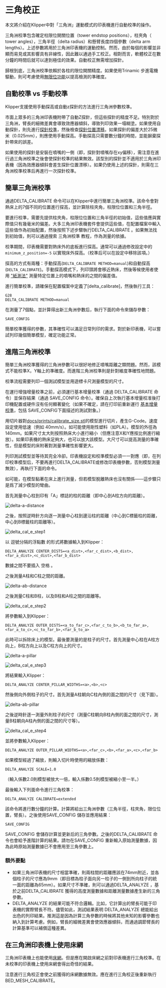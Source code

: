 # 三角校正

本文將介紹在Klipper中對「三角洲」運動模式的印表機進行自動校準的操作。

三角洲校準包含確定柱限位開關位置（tower endstop positions），柱夾角（ tower angles），三角半徑（delta radius）和懸臂長度四個參數（delta arm lengths）。上述參數將用於三角洲印表機的運動控制。然而，由於每個的影響並非顯而易見或其影響具有非線性，因此難以通過手工校正。相對而言，軟體校正在數分鐘的時間后就可以達到極佳的效果。自動校正無需增加探針。

歸根到底，三角洲校準依賴於各柱的限位開關精度。如果使用Trinamic 步進電機驅動，則可考慮使用[無限位功能](Endstop_Phase.md)以提高檢測的準確度。

## 自動校準 vs 手動校準

Klipper支援使用手動探高或自動z探針的方法進行三角洲參數校準。

市面上眾多的三角洲印表機附帶了自動Z探針，但這些探針的精度不足。特別對於三角洲，臂長的細微差異會導致效應器傾斜，導致列印效果一塌糊塗。如果使用自動探針，則先進行[探針校準](Probe_Calibrate.md)，然後檢查[探針位置漂移](Probe_Calibrate.md#location-bias-check)。如果探針的偏差大於25微米（0.025mm），則應使用手動探高。手動探高只需要數分鐘的時間，並能摒棄探針帶來的誤差。

如果使用的探針是安裝在噴嘴的一側（即，探針對噴嘴存在xy偏移），需注意在進行過三角洲校準之後會使探針校準的結果無效。該型別的探針並不適用於三角洲印表機（因為效應器傾斜會差生探針位置漂移）。如果仍使用上述的探針，則需在三角洲校準校準后再進行一次探針校準。

## 簡單三角洲校準

通過DELTA_CALIBRATE 命令可以在Klipper中進行簡單三角洲校準。該命令會對熱床上的7個不同的位置進行探高，並計算除柱夾角，柱限位位置和三角半徑。

要進行校準，需要先提供柱夾角，柱限位位置和三角半徑的初始值，這些值應與實際值只有幾毫米的偏差。大多三角洲印表機套件會提供這些值，在配置檔案中輸入這些值作為初始配置，然後按照下述步驟執行DELTA_CALIBRATE 。如果無法找到初始值，則可以通過搜索 三角洲校準 教程，作為測量的依據。

校準期間，印表機需要對熱床外的底板進行探高。通常可以通過修改設定中的 `minimum_z_position=-5` 以實現床外探高。（校準后可以在設定中移除該項。）

探高的方式有兩種：手動探高(`DELTA_CALIBRATE METHOD=manual`)和自動探高(`DELTA_CALIBRATE`)。手動探高模式下，列印頭將會移近熱床，然後等候使用者使用 ["紙測法"](Bed_Level.md#the-paper-test) 測量特定位置上的噴嘴和熱床的之間的偏差值。

進行簡單校準，請確保在配置檔案中定義了[delta_calibrate]，然後執行工具：

```
G28
DELTA_CALIBRATE METHOD=manual
```

在測量了7個點，並計算得出新三角洲參數后，執行下面的命令來儲存參數：

```
SAVE_CONFIG
```

簡單校準獲得的參數，其準確性可以滿足日常列印的需求。對於新印表機，可以嘗試列印幾個簡單模型，確定功能正常。

## 進階三角洲校準

簡單三角洲校準獲得的三角洲參數可以很好地修正噴嘴距離之類問題。然而，該模式不能校準X，Y軸上的準確度。而進階三角洲校準則是針對維度準確性地問題。

校準流程需要列印一個測試模型並用遊標卡尺測量模型的尺寸。

在運行增強增量校準之前，必須運行基本增量校準（通過 DELTA_CALIBRATE 命令）並保存結果（通過 SAVE_CONFIG 命令）。確保自上次執行基本增量校准後打印機配置或硬件沒有任何顯著變化（如果不確定，請在打印前重新運行 [基本增量校準](#basic-delta-calibration)，包括 SAVE_CONFIG下面描述的測試對象。）

用切片器對[docs/prints/calibrate_size.stl](prints/calibrate_size.stl)的模型進行切片，產生G-Code。速度設定使用低速（例如 40mm/s）。如可能使用剛性塑料（如PLA）。模型的外徑為140mm。如果尺寸太大則按照熱床大小進行縮小（但應注意X和Y應按比例進行縮放）。如果印表機的熱床足夠大，也可以放大該模型。大尺寸可以提高測量的準確性，但是模型的床附著對測量準確性影響更大。

列印測試模型並等待其完全冷卻。印表機設定和校準模型必須一一對應（即，在列印校準模型后，不要再進行DELTA_CALIBRATE或修改印表機參數，否則模型測量無效），再執行下面的命令。

如可能，在模型黏著在床上進行測量，但若模型脫離熱床也沒有關係——這步驟只是爲了減少模型的彎曲。

首先測量中心柱到印有「A」標誌的柱的距離（即中心到A柱方向的距離）。

![delta-a-distance](img/delta-a-distance.jpg)

之後，按照逆時針方向逐一測量中心柱到邊沿柱的距離（中心到C標籤柱的距離，中心到B標籤柱的距離等）。

![delta_cal_e_step1](img/delta_cal_e_step1.png)

以 逗號分隔的浮點數 的形式將數據輸入到Klipper：

```
DELTA_ANALYZE CENTER_DISTS=<a_dist>,<far_c_dist>,<b_dist>,<far_a_dist>,<c_dist>,<far_b_dist>
```

數據之間不要插入 空格 。

之後測量A柱和C柱之間的距離。

![delta-ab-distance](img/delta-outer-distance.jpg)

之後測量C柱和B柱，以及B柱和A柱之間的距離等。

![delta_cal_e_step2](img/delta_cal_e_step2.png)

將參數輸入到Klipper：

```
DELTA_ANALYZE OUTER_DISTS=<a_to_far_c>,<far_c_to_b>,<b_to_far_a>,<far_a_to_c>,<c_to_far_b>,<far_b_to_a>
```

此時可以拆除床上的模型。最後要測量的是柱子的尺寸。首先測量中心柱在A柱方向上，B柱方向上以及C柱方向上的尺寸。

![delta-a-pillar](img/delta-a-pillar.jpg)

![delta_cal_e_step3](img/delta_cal_e_step3.png)

將結果輸入Klipper：

```
DELTA_ANALYZE CENTER_PILLAR_WIDTHS=<a>,<b>,<c>
```

然後側向外側柱子的尺寸。首先測量A柱朝向C柱內側的面之間的尺寸（見下圖）。

![delta-ab-pillar](img/delta-outer-pillar.jpg)

之後逆時針逐一測量外則柱子的尺寸（測量C柱朝向B柱內側的面之間的尺寸，測量B柱朝向A柱內側的面之間的尺寸等）。

![delta_cal_e_step4](img/delta_cal_e_step4.png)

並將參數輸入Klipper：

```
DELTA_ANALYZE OUTER_PILLAR_WIDTHS=<a>,<far_c>,<b>,<far_a>,<c>,<far_b>
```

如果模型經過了縮放，則輸入切片時使用的縮放係數：

```
DELTA_ANALYZE SCALE=1.0
```

（輸入係數2.0則模型被放大一倍，輸入係數0.5則模型被縮小至一半。）

最後輸入下列面命令進行三角校準：

```
DELTA_ANALYZE CALIBRATE=extended
```

該命令將進行數分鐘的計算。計算將給出三角洲參數（三角半徑，柱夾角，限位位置，臂長）。之後使用SAVE_CONFIG 儲存並應用結果：

```
SAVE_CONFIG
```

SAVE_CONFIG 會儲存計算並更新后的三角參數。之後的DELTA_CALIBRATE 命令也會給予進階計算的結果。請勿在SAVE_CONFIG 重新輸入原始測量數據，因為此時原始測量數據已不會應用至三角參數上。

### 額外要點

* 如果三角洲印表機的尺寸相當準確，則兩柱間的距離應該在74mm附近，並各個柱子的尺寸應為9mm（即目標為柱子面向另一柱子的一側到所向柱子的統一面的距離為65mm）。如果尺寸不準確，則可以通過DELTA_ANALYZE ，基於之前DELTA_CALIBRATE 獲得的高度測量數據和距離測量數據產生新的三角參數。
* DELTA_ANALYZE 的結果可能不符合邏輯。比如，它計算出的臂長可能于印表機的實際臂長不符。儘管如此，測試結果表明 DELTA_ANALYZE 總能給出出色的列印結果。推測這是因為計算三角參數的時候將其他未知的影響參數也納入到計算考慮。例如，臂長的細微差異會使效應器傾斜，而通過調節臂長的計算基準可以補償這種差異。

## 在三角洲印表機上使用床網

三角洲印表機上也能使用[床網](Bed_Mesh.md)。但是應在開啟床網之前對印表機進行三角校準。在未校準的印表機上使用床網會得出奇怪的結果。

注意進行三角校正會使之前獲得的床網數據無效。應在進行三角校正後重新執行BED_MESH_CALIBRATE。
